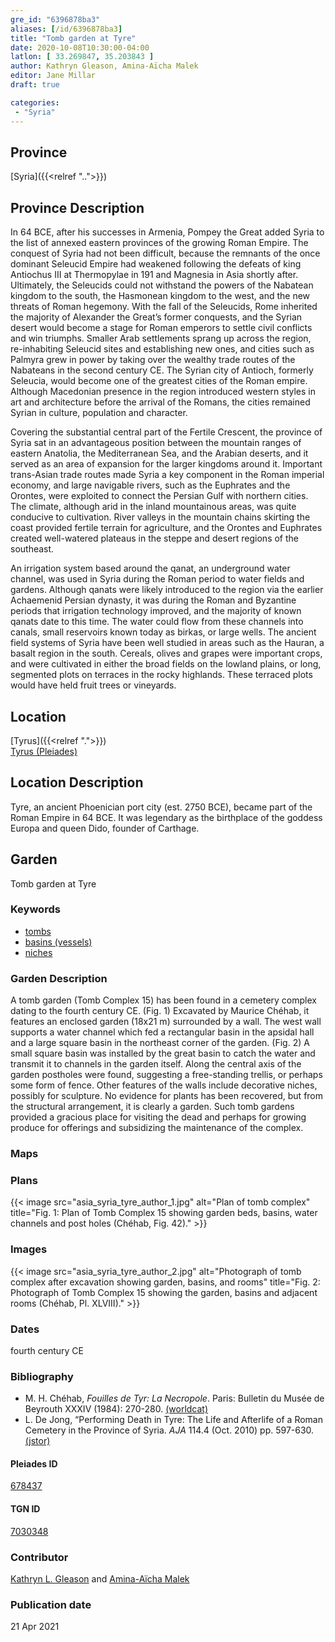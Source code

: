 ```yaml
---
gre_id: "6396878ba3"
aliases: [/id/6396878ba3]
title: "Tomb garden at Tyre"
date: 2020-10-08T10:30:00-04:00
latlon: [ 33.269847, 35.203843 ]
author: Kathryn Gleason, Amina-Aïcha Malek
editor: Jane Millar
draft: true

categories:
 - "Syria"
---
```


## Province
[Syria]({{<relref "..">}})

## Province Description
In 64 BCE, after his successes in Armenia, Pompey the Great added Syria to the list of annexed eastern provinces of the growing Roman Empire.  The conquest of Syria had not been difficult, because the remnants of the once dominant Seleucid Empire had weakened following the defeats of king Antiochus III at Thermopylae in 191 and Magnesia in Asia shortly after.  Ultimately, the Seleucids could not withstand the powers of the Nabatean kingdom to the south, the Hasmonean kingdom to the west, and the new threats of Roman hegemony.  With the fall of the Seleucids, Rome inherited the majority of Alexander the Great’s former conquests, and the Syrian desert would become a stage for Roman emperors to settle civil conflicts and win triumphs.  Smaller Arab settlements sprang up across the region, re-inhabiting Seleucid sites and establishing new ones, and cities such as Palmyra grew in power by taking over the wealthy trade routes of the Nabateans in the second century CE.  The Syrian city of Antioch, formerly Seleucia, would become one of the greatest cities of the Roman empire. Although Macedonian presence in the region introduced western styles in art and architecture before the arrival of the Romans, the cities remained Syrian in culture, population and character.  

Covering the substantial central part of the Fertile Crescent, the province of Syria sat in an advantageous position between the mountain ranges of eastern Anatolia, the Mediterranean Sea, and the Arabian deserts, and it served as an area of expansion for the larger kingdoms around it. Important trans-Asian trade routes made Syria a key component in the Roman imperial economy, and large navigable rivers, such as the Euphrates and the Orontes, were exploited to connect the Persian Gulf with northern cities.  The climate, although arid in the inland mountainous areas, was quite conducive to cultivation. River valleys in the mountain chains skirting the coast provided fertile terrain for agriculture, and the Orontes and Euphrates created well-watered plateaus in the steppe and desert regions of the southeast.  

An irrigation system based around the qanat, an underground water channel, was used in Syria during the Roman period to water fields and gardens.  Although qanats were likely introduced to the region via the earlier Achaemenid Persian dynasty, it was during the Roman and Byzantine periods that irrigation technology improved, and the majority of known qanats date to this time.  The water could flow from these channels into canals, small reservoirs known today as birkas, or large wells.  The ancient field systems of Syria have been well studied in areas such as the Hauran, a basalt region in the south.  Cereals, olives and grapes were important crops, and were cultivated in either the broad fields on the lowland plains, or long, segmented plots on terraces in the rocky highlands.  These terraced plots would have held fruit trees or vineyards.

## Location

[Tyrus]({{<relref ".">}}) \
[Tyrus (Pleiades)](https://pleiades.stoa.org/places/678437)

<!--### Location Description-->

## Location Description
Tyre, an ancient Phoenician port city (est. 2750 BCE), became part of the Roman Empire in 64 BCE.  It was legendary as the birthplace of the goddess Europa and queen Dido, founder of Carthage.  

<!--## Sublocation-->

<!--### Sublocation Description-->

<!-- DESCRIPTION -->

## Garden
Tomb garden at Tyre

### Keywords
- [tombs](http://vocab.getty.edu/page/aat/300005926)
- [basins (vessels)](http://vocab.getty.edu/page/aat/300045614)
- [niches](http://vocab.getty.edu/page/aat/300002704)

### Garden Description
A tomb garden (Tomb Complex 15) has been found in a cemetery complex dating to the fourth century CE. (Fig. 1) Excavated by Maurice Chéhab, it features an enclosed garden (18x21 m) surrounded by a wall.  The west wall supports a water channel which fed a rectangular basin in the apsidal hall and a large square basin in the northeast corner of the garden. (Fig. 2) A small square basin was installed by the great basin to catch the water and transmit it to channels in the garden itself. Along the central axis of the garden postholes were found, suggesting a free-standing trellis, or perhaps some form of fence.  Other features of the walls include decorative niches, possibly for sculpture.  No evidence for plants has been recovered, but from the structural arrangement, it is clearly a garden. Such tomb gardens provided a gracious place for visiting the dead and perhaps for growing produce for offerings and subsidizing the maintenance of the complex.

### Maps

<!--
{{< figure src="IMG_URL" alt="ALT_TEXT" title="CAPTION" >}}
-->

### Plans
{{< image src="asia_syria_tyre_author_1.jpg" alt="Plan of tomb complex" title="Fig. 1:  Plan of Tomb Complex 15 showing garden beds, basins, water channels and post holes (Chéhab, Fig. 42)." >}}

### Images

{{< image src="asia_syria_tyre_author_2.jpg" alt="Photograph of tomb complex after excavation showing garden, basins, and rooms" title="Fig. 2:  Photograph of Tomb Complex 15 showing the garden, basins and adjacent rooms (Chéhab, Pl. XLVIII)." >}}


### Dates
fourth century CE

### Bibliography
- M. H. Chéhab, *Fouilles de Tyr: La Necropole*. Paris: Bulletin du Musée de Beyrouth XXXIV (1984): 270-280. [(worldcat)](http://www.worldcat.org/oclc/490791677)
- L. De Jong, “Performing Death in Tyre:  The Life and Afterlife of a Roman Cemetery in the Province of Syria. *AJA* 114.4 (Oct. 2010) pp. 597-630. [(jstor)](https://www.jstor.org/stable/25763804)

<!--#### Periodo ID-->

<!-- [PERIODO_ID](https://pleiades.stoa.org/places/PLEIADES_ID) -->

#### Pleiades ID

[678437](https://pleiades.stoa.org/places/678437)

#### TGN ID
[7030348](http://vocab.getty.edu/page/tgn/7030348)

### Contributor
[Kathryn L. Gleason](#) and [Amina-Aïcha Malek](#)

### Publication date

21 Apr 2021

<!--### Related articles-->

<!-- Links to other related articles. Leave blank for now -->